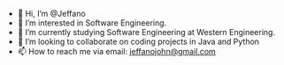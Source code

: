 - 👋 Hi, I’m @Jeffano
- 👀 I’m interested in Software Engineering. 
- 🌱 I’m currently studying Software Engineering at Western Engineering.
- 💞️ I’m looking to collaborate on coding projects in Java and Python
- 📫 How to reach me via email: jeffanojohn@gmail.com

<!---
Jeffano/Jeffano is a ✨ special ✨ repository because its `README.md` (this file) appears on your GitHub profile.
You can click the Preview link to take a look at your changes.
--->
